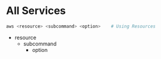 # All Services

```bash
aws <resource> <subcommand> <option>	# Using Resources
```

- resource
  - subcommand
    - option



